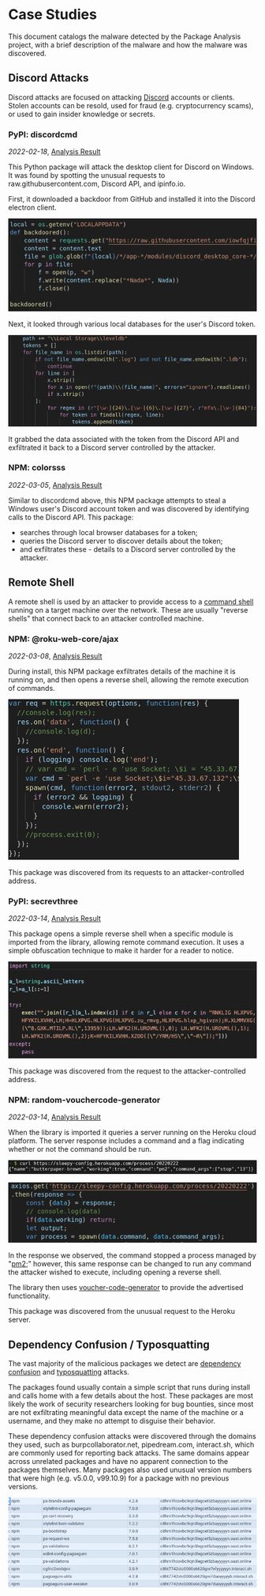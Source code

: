 # Case Studies

This document catalogs the malware detected by the Package Analysis project, with a brief description of the malware and how the malware was discovered.

## Discord Attacks

Discord attacks are focused on attacking [Discord](https://discord.com) accounts or clients. Stolen accounts can be resold, used for fraud (e.g. cryptocurrency scams), or used to gain insider knowledge or secrets.

### PyPI: discordcmd

*2022-02-18*, [Analysis Result](https://storage.googleapis.com/khulnasoft-malware-analysis-results/pypi/discordcmd/0.0.2.json)

This Python package will attack the desktop client for Discord on Windows. It was found by spotting the unusual requests to raw.githubusercontent.com, Discord API, and ipinfo.io.

First, it downloaded a backdoor from GitHub and installed it into the Discord electron client.

![Code from malware installing backdoor into Discord client](images/pypi_discordcmd_1.png)

Next, it looked through various local databases for the user's Discord token.

![Code from malware scanning local dbs for Discord tokens](images/pypi_discordcmd_2.png)

It grabbed the data associated with the token from the Discord API  and exfiltrated it back to a Discord server controlled by the attacker.

### NPM: colorsss

*2022-03-05*, [Analysis Result](https://storage.googleapis.com/khulnasoft-malware-analysis-results/npm/colorsss/0.0.2.json)

Similar to discordcmd above, this NPM package attempts to steal a Windows user's Discord account token and was discovered by identifying calls to the Discord API. This package:

- searches through local browser databases for a token;
- queries the Discord server to discover details about the token;
- and exfiltrates these - details to a Discord server controlled by the attacker.

## Remote Shell

A remote shell is used by an attacker to provide access to a [command shell](https://en.wikipedia.org/wiki/Shell_(computing)) running on a target machine over the network. These are usually "reverse shells" that connect back to an attacker controlled machine.

### NPM: @roku-web-core/ajax

*2022-03-08*, [Analysis Result](https://storage.googleapis.com/khulnasoft-malware-analysis-results/npm/%40roku-web-core/ajax/1.100000000000003.100000000000003.json)

During install, this NPM package exfiltrates details of the machine it is running on, and then opens a reverse shell, allowing the remote execution of commands.

![Code from malware opening a reverse shell using perl](images/npm_roku_web_core-ajax_1.png)

This package was discovered from its requests to an attacker-controlled address.

### PyPI: secrevthree

*2022-03-14*, [Analysis Result](https://storage.googleapis.com/khulnasoft-malware-analysis-results/pypi/secrevthree/0.0.2.json)

This package opens a simple reverse shell when a specific module is imported from the library, allowing remote command execution. It uses a simple obfuscation technique to make it harder for a reader to notice.

![Code from malware showing an obfuscated reverse shell](images/pypi_secrevthree_1.png)

This package was discovered from the request to the attacker-controlled address.

### NPM: random-vouchercode-generator

*2022-03-14*, [Analysis Result](https://storage.googleapis.com/khulnasoft-malware-analysis-results/npm/random-vouchercode-generator/1.0.3.json)

When the library is imported it queries a server running on the Heroku cloud platform. The server response includes a command and a flag indicating whether or not the command should be run.

![Curl request and response from the Heroku server](images/npm_random_vouchercode-generator_1.png)

![Code from malware running the returned command](images/npm_random_vouchercode-generator_2.png)

In the response we observed, the command stopped a process managed by "[pm2](https://pm2.keymetrics.io/);" however, this same response can be changed to run any command the attacker wished to execute, including opening a reverse shell.

The library then uses [voucher-code-generator](https://www.npmjs.com/package/voucher-code-generator) to provide the advertised functionality.

This package was discovered from the unusual request to the Heroku server.

## Dependency Confusion / Typosquatting

The vast majority of the malicious packages we detect are [dependency confusion](https://medium.com/@alex.birsan/dependency-confusion-4a5d60fec610) and [typosquatting](https://en.wikipedia.org/wiki/Typosquatting) attacks.

The packages found usually contain a simple script that runs during install and calls home with a few details about the host. These packages are most likely the work of security researchers looking for bug bounties, since most are not exfiltrating meaningful data except the name of the machine or a username, and they make no attempt to disguise their behavior.

These dependency confusion attacks were discovered through the domains they used, such as burpcollaborator.net, pipedream.com, interact.sh, which are commonly used for reporting back attacks. The same domains appear across unrelated packages and have no apparent connection to the packages themselves. Many packages also used unusual version numbers that were high (e.g. v5.0.0, v99.10.9) for a package with no previous versions.
  
![Table showing malicious npm package names, versions and host accessed](images/npm_depconf-typosquat_1.png)